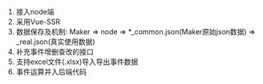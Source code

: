 1. 接入node端
2. 采用Vue-SSR
3. 数据保存及机制: Maker => node => *_common.json(Maker原始json数据) => _real.json(真实使用数据)
4. 补充事件增删查改的接口
5. 支持excel文件(.xlsx)导入导出事件数据
6. 事件运算并入后端代码